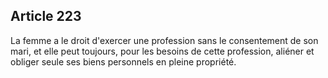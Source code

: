 Article 223
----
La femme a le droit d'exercer une profession sans le consentement de son mari,
et elle peut toujours, pour les besoins de cette profession, aliéner et obliger
seule ses biens personnels en pleine propriété.
